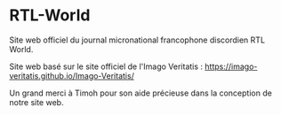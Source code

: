 # RTL-World
Site web officiel du journal micronational francophone discordien RTL World.

Site web basé sur le site officiel de l'Imago Veritatis : https://imago-veritatis.github.io/Imago-Veritatis/

Un grand merci à Timoh pour son aide précieuse dans la conception de notre site web.
